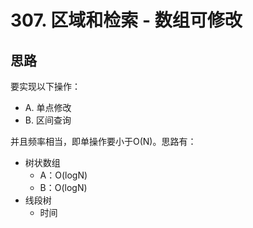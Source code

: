 # 307. 区域和检索 - 数组可修改

## 思路

要实现以下操作：

- A. 单点修改
- B. 区间查询

并且频率相当，即单操作要小于O(N)。思路有：

- 树状数组
  - A：O(logN)
  - B：O(logN)
- 线段树
  - 时间
